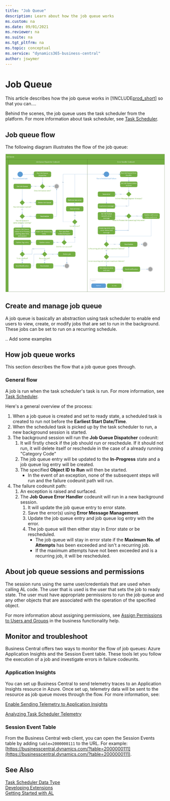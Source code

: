 ```yaml
---
title: "Job Queue"
description: Learn about how the job queue works
ms.custom: na
ms.date: 09/01/2021
ms.reviewer: na
ms.suite: na
ms.tgt_pltfrm: na
ms.topic: conceptual
ms.service: "dynamics365-business-central"
author: jswymer
---
```


# Job Queue
This article describes how the job queue works in [!INCLUDE[prod_short](includes/prod_short.md)] so that you can....

Behind the scenes, the job queue uses the task scheduler from the platform. For more information about task scheduler, see [Task Scheduler](devenv-task-scheduler.md).

## Job queue flow

The following diagram illustrates the flow of the job queue:

[ ![Shows the job queue activity flow.](media/job-queue-activity-flow.png) ](media/job-queue-activity-flow.png)

## Create and manage job queue

A job queue is basically an abstraction using task scheduler to enable end users to view, create, or modify jobs that are set to run in the background. These jobs can be set to run on a recurring schedule.

.. Add some examples

## How job queue works

This section describes the flow that a job queue goes through.

### General flow

A job is run when the task scheduler's task is run. For more information, see [Task Scheduler](devenv-task-scheduler.md).

Here's a general overview of the process:

1. When a job queue is created and set to ready state, a scheduled task is created to run not before the **Earliest Start Date/Time**.
2. When the scheduled task is picked up by the task scheduler to run, a new background session is started.
3. The background session will run the **Job Queue Dispatcher** codeunit:
    1. It will firstly check if the job should run or reschedule.
        If it should not run, it will delete itself or reschedule in the case of a already running "Category Code"
    2. The job queue entry will be updated to the **In-Progress** state and a job queue log entry will be created.
    3. The specified **Object ID to Run** will then be started.
        - In the event of an exception, none of the subsequent steps will run and the failure codeunit path will run.
4. The failure codeunit path:
    1. An exception is raised and surfaced.
    2. The **Job Queue Error Handler** codeunit will run in a new background session.
        1. It will update the job queue entry to error state.
        2. Save the error(s) using **Error Message Management**.
        3. Update the job queue entry and job queue log entry with the error.
        4. The job queue will then either stay in Error state or be rescheduled.
            - The job queue will stay in error state if the **Maximum No. of Attempts** has been exceeded and isn't a recurring job.
            - If the maximum attempts have not been exceeded and is a recurring job, it will be rescheduled.

## About job queue sessions and permissions

The session runs using the same user/credentials that are used when calling AL code. The user that is used is the user that sets the job to ready state. The user must have appropriate permissions to run the job queue and any other objects that are associated with the operation of the specified object.

For more information about assigning permissions, see [Assign Permissions to Users and Groups](/dynamics365/business-central/ui-define-granular-permissions) in the business functionality help.

## Monitor and troubleshoot

Business Central offers two ways to monitor the flow of job queues: Azure Application Insights and the Session Event table. These tools let you follow the execution of a job and investigate errors in failure codeunits.

### Application Insights

You can set up Business Central to send telemetry traces to an Application Insights resource in Azure. Once set up, telemetry data will be sent to the resource as job queue moves through the flow. For more information, see:

[Enable Sending Telemetry to Application Insights](../administration/telemetry-enable-application-insights.md) 

[Analyzing Task Scheduler Telemetry](../administration/telemetry-task-scheduler-trace.md)

### Session Event Table

From the Business Central web client, you can open the Session Events table by adding `table=2000000111` to the URL. For example: [https://businesscentral.dynamics.com/?table=2000000111](https://businesscentral.dynamics.com/?table=2000000111).

## See Also
[Task Scheduler Data Type](methods-auto/taskscheduler/taskscheduler-data-type.md)   
[Developing Extensions](devenv-dev-overview.md)  
[Getting Started with AL](devenv-get-started.md) 